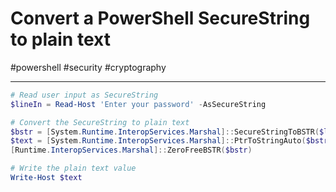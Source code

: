 # Convert a PowerShell SecureString to plain text

#powershell #security #cryptography

-----

```powershell 
# Read user input as SecureString
$lineIn = Read-Host 'Enter your password' -AsSecureString

# Convert the SecureString to plain text 
$bstr = [System.Runtime.InteropServices.Marshal]::SecureStringToBSTR($lineIn)
$text = [System.Runtime.InteropServices.Marshal]::PtrToStringAuto($bstr)
[Runtime.InteropServices.Marshal]::ZeroFreeBSTR($bstr)

# Write the plain text value
Write-Host $text
```

